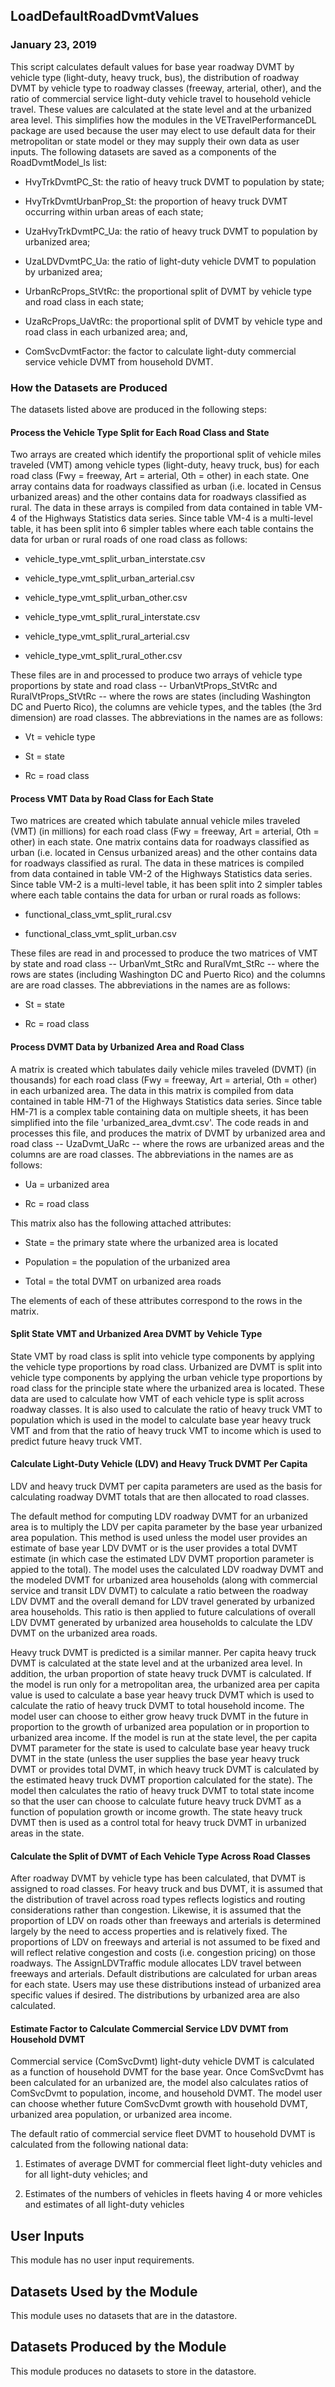 
## LoadDefaultRoadDvmtValues
### January 23, 2019

This script calculates default values for base year roadway DVMT by vehicle type (light-duty, heavy truck, bus), the distribution of roadway DVMT by vehicle type to roadway classes (freeway, arterial, other), and the ratio of commercial service light-duty vehicle travel to household vehicle travel. These values are calculated at the state level and at the urbanized area level. This simplifies how the modules in the VETravelPerformanceDL package are used because the user may elect to use default data for their metropolitan or state model or they may supply their own data as user inputs. The following datasets are saved as a components of the RoadDvmtModel_ls list:

* HvyTrkDvmtPC_St: the ratio of heavy truck DVMT to population by state;

* HvyTrkDvmtUrbanProp_St: the proportion of heavy truck DVMT occurring within urban areas of each state;

* UzaHvyTrkDvmtPC_Ua: the ratio of heavy truck DVMT to population by urbanized area;

* UzaLDVDvmtPC_Ua: the ratio of light-duty vehicle DVMT to population by urbanized area;

* UrbanRcProps_StVtRc: the proportional split of DVMT by vehicle type and road class in each state;

* UzaRcProps_UaVtRc: the proportional split of DVMT by vehicle type and road class in each urbanized area; and,

* ComSvcDvmtFactor: the factor to calculate light-duty commercial service vehicle DVMT from household DVMT.

### How the Datasets are Produced

The datasets listed above are produced in the following steps:

#### Process the Vehicle Type Split for Each Road Class and State

Two arrays are created which identify the proportional split of vehicle miles traveled (VMT) among vehicle types (light-duty, heavy truck, bus) for each road class (Fwy = freeway, Art = arterial, Oth = other) in each state. One array contains data for roadways classified as urban (i.e. located in Census urbanized areas) and the other contains data for roadways classified as rural. The data in these arrays is compiled from data contained in table VM-4 of the Highways Statistics data series. Since table VM-4 is a multi-level table, it has been split into 6 simpler tables where each table contains the data for urban or rural roads of one road class as follows:

* vehicle_type_vmt_split_urban_interstate.csv

* vehicle_type_vmt_split_urban_arterial.csv

* vehicle_type_vmt_split_urban_other.csv

* vehicle_type_vmt_split_rural_interstate.csv

* vehicle_type_vmt_split_rural_arterial.csv

* vehicle_type_vmt_split_rural_other.csv

These files are in and processed to produce two arrays of vehicle type proportions by state and road class -- UrbanVtProps_StVtRc and RuralVtProps_StVtRc -- where the rows are states (including Washington DC and Puerto Rico), the columns are vehicle types, and the tables (the 3rd dimension) are road classes. The abbreviations in the names are as follows:

* Vt = vehicle type

* St = state

* Rc = road class

#### Process VMT Data by Road Class for Each State

Two matrices are created which tabulate annual vehicle miles traveled (VMT) (in millions) for each road class (Fwy = freeway, Art = arterial, Oth = other) in each state. One matrix contains data for roadways classified as urban (i.e. located in Census urbanized areas) and the other contains data for roadways classified as rural. The data in these matrices is compiled from data contained in table VM-2 of the Highways Statistics data series. Since table VM-2 is a multi-level table, it has been split into 2 simpler tables where each table contains the data for urban or rural roads as follows:

* functional_class_vmt_split_rural.csv

* functional_class_vmt_split_urban.csv

These files are read in and processed to produce the two matrices of VMT by state and road class -- UrbanVmt_StRc and RuralVmt_StRc -- where the rows are states (including Washington DC and Puerto Rico) and the columns are are road classes. The abbreviations in the names are as follows:

* St = state

* Rc = road class

#### Process DVMT Data by Urbanized Area and Road Class

A matrix is created which tabulates daily vehicle miles traveled (DVMT) (in thousands) for each road class (Fwy = freeway, Art = arterial, Oth = other) in each urbanized area. The data in this matrix is compiled from data contained in table HM-71 of the Highways Statistics data series. Since table HM-71 is a complex table containing data on multiple sheets, it has been simplified into the file 'urbanized_area_dvmt.csv'. The code reads in and processes this file, and produces the matrix of DVMT by urbanized area and road class -- UzaDvmt_UaRc -- where the rows are urbanized areas and the columns are are road classes. The abbreviations in the names are as follows:

* Ua = urbanized area

* Rc = road class

This matrix also has the following attached attributes:

* State = the primary state where the urbanized area is located

* Population = the population of the urbanized area

* Total = the total DVMT on urbanized area roads

The elements of each of these attributes correspond to the rows in the matrix.

#### Split State VMT and Urbanized Area DVMT by Vehicle Type

State VMT by road class is split into vehicle type components by applying the vehicle type proportions by road class. Urbanized are DVMT is split into vehicle type components by applying the urban vehicle type proportions by road class for the principle state where the urbanized area is located. These data are used to calculate how VMT of each vehicle type is split across roadway classes. It is also used to calculate the ratio of heavy truck VMT to population which is used in the model to calculate base year heavy truck VMT and from that the ratio of heavy truck VMT to income which is used to predict future heavy truck VMT.

#### Calculate Light-Duty Vehicle (LDV) and Heavy Truck DVMT Per Capita

LDV and heavy truck DVMT per capita parameters are used as the basis for calculating roadway DVMT totals that are then allocated to road classes.

The default method for computing LDV roadway DVMT for an urbanized area is to multiply the LDV per capita parameter by the base year urbanized area population. This method is used unless the model user provides an estimate of base year LDV DVMT or is the user provides a total DVMT estimate (in which case the estimated LDV DVMT proportion parameter is appied to the total). The model uses the calculated LDV roadway DVMT and the modeled DVMT for urbanized area households (along with commercial service and transit LDV DVMT) to calculate a
ratio between the roadway LDV DVMT and the overall demand for LDV travel generated by urbanized area households. This ratio is then applied to future calculations of overall LDV DVMT generated by urbanized area households to calculate the LDV DVMT on the urbanized area roads.

Heavy truck DVMT is predicted is a similar manner. Per capita heavy truck DVMT is calculated at the state level and at the urbanized area level. In addition, the urban proportion of state heavy truck DVMT is calculated. If the model is run only for a metropolitan area, the urbanized area per capita value is used to calculate a base year heavy truck DVMT which is used to calculate the ratio
of heavy truck DVMT to total household income. The model user can choose to either grow heavy truck DVMT in the future in proportion to the growth of urbanized area population or in proportion to urbanized area income. If the model is run at the state level, the per capita DVMT parameter for the state is used to calculate base year heavy truck DVMT in the state (unless the user supplies the base year heavy truck DVMT or provides total DVMT, in which heavy truck DVMT is calculated by the estimated heavy truck DVMT proportion
calculated for the state). The model then calculates the ratio of heavy truck DVMT to total state income so that the user can choose to calculate future heavy truck DVMT as a function of population growth or income growth. The state heavy truck DVMT then is used as a control total for heavy truck DVMT in urbanized areas in the state.

#### Calculate the Split of DVMT of Each Vehicle Type Across Road Classes

After roadway DVMT by vehicle type has been calculated, that DVMT is assigned to road classes. For heavy truck and bus DVMT, it is assumed that the distribution of travel across road types reflects logistics and routing considerations rather than congestion. Likewise, it is assumed that the proportion of LDV on roads other than freeways and arterials is determined largely by the need to access properties and is relatively fixed. The proportions of LDV on freeways and arterial is not assumed to be fixed and will reflect relative congestion and costs (i.e. congestion pricing) on those roadways. The AssignLDVTraffic module allocates LDV travel between freeways and arterials. Default distributions are calculated for urban areas for each state. Users may use these distributions instead of urbanized area specific values if desired. The distributions by urbanized area are also calculated.

#### Estimate Factor to Calculate Commercial Service LDV DVMT from Household DVMT

Commercial service (ComSvcDvmt) light-duty vehicle DVMT is calculated as a function of household DVMT for the base year. Once ComSvcDvmt has been calculated for an urbanized are, the model also calculates ratios of ComSvcDvmt to population, income, and household DVMT. The model user can choose whether future ComSvcDvmt growth with household DVMT, urbanized area population, or urbanized area income.

The default ratio of commercial service fleet DVMT to household DVMT is calculated from the following national data:

1) Estimates of average DVMT for commercial fleet light-duty vehicles and for all light-duty vehicles; and

2) Estimates of the numbers of vehicles in fleets having 4 or more vehicles and estimates of all light-duty vehicles


## User Inputs
This module has no user input requirements.

## Datasets Used by the Module
This module uses no datasets that are in the datastore.

## Datasets Produced by the Module
This module produces no datasets to store in the datastore.
